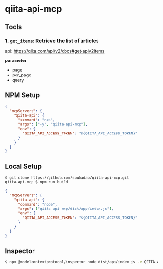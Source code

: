 # qiita-api-mcp

## Tools

### 1. `get_items`: Retrieve the list of articles

api: https://qiita.com/api/v2/docs#get-apiv2items

**parameter**

  - page
  - per_page
  - query

## NPM Setup

```json
{
  "mcpServers": {
    "qiita-api": {
      "command": "npx",
      "args": ["-y", "qiita-api-mcp"],
      "env": {
        "QIITA_API_ACCESS_TOKEN": "${QIITA_API_ACCESS_TOKEN}"
      }
    }
  }
}
```

## Local Setup

```bash
$ git clone https://github.com/soukadao/qiita-api-mcp.git
qiita-api-mcp $ npm run build
```

```json
{
  "mcpServers": {
    "qiita-api": {
      "command": "node",
      "args": ["qiita-api-mcp/dist/app/index.js"],
      "env": {
        "QIITA_API_ACCESS_TOKEN": "${QIITA_API_ACCESS_TOKEN}"
      }
    }
  }
}
```

## Inspector

```bash
$ npx @modelcontextprotocol/inspector node dist/app/index.js -e QIITA_API_ACCESS_TOKEN=xxxxxxxxxxxxxxxxxx
```